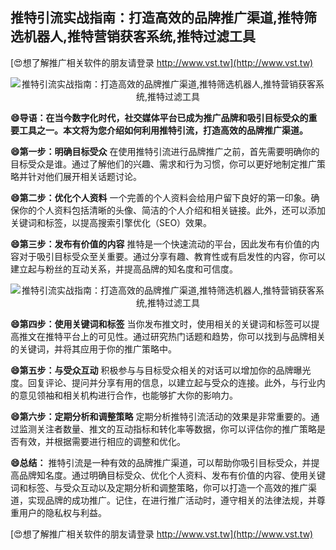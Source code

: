## **推特引流实战指南：打造高效的品牌推广渠道,推特筛选机器人,推特营销获客系统,推特过滤工具**

[😍想了解推广相关软件的朋友请登录 http://www.vst.tw](http://www.vst.tw)

 <center><img src="https://vst.tw/MP4/tuiguang/png/0.png" alt="推特引流实战指南：打造高效的品牌推广渠道,推特筛选机器人,推特营销获客系统,推特过滤工具"></center>

**😄导语：在当今数字化时代，社交媒体平台已成为推广品牌和吸引目标受众的重要工具之一。本文将为您介绍如何利用推特引流，打造高效的品牌推广渠道。**

**😄第一步：明确目标受众**
在使用推特引流进行品牌推广之前，首先需要明确你的目标受众是谁。通过了解他们的兴趣、需求和行为习惯，你可以更好地制定推广策略并针对他们展开相关话题讨论。

**😄第二步：优化个人资料**
一个完善的个人资料会给用户留下良好的第一印象。确保你的个人资料包括清晰的头像、简洁的个人介绍和相关链接。此外，还可以添加关键词和标签，以提高搜索引擎优化（SEO）效果。

**😄第三步：发布有价值的内容**
推特是一个快速流动的平台，因此发布有价值的内容对于吸引目标受众至关重要。通过分享有趣、教育性或有启发性的内容，你可以建立起与粉丝的互动关系，并提高品牌的知名度和可信度。

 <center><img src="https://vst.tw/MP4/tuiguang/png/6.png" alt="推特引流实战指南：打造高效的品牌推广渠道,推特筛选机器人,推特营销获客系统,推特过滤工具"></center>

**😄第四步：使用关键词和标签**
当你发布推文时，使用相关的关键词和标签可以提高推文在推特平台上的可见性。通过研究热门话题和趋势，你可以找到与品牌相关的关键词，并将其应用于你的推广策略中。

**😄第五步：与受众互动**
积极参与与目标受众相关的对话可以增加你的品牌曝光度。回复评论、提问并分享有用的信息，以建立起与受众的连接。此外，与行业内的意见领袖和相关机构进行合作，也能够扩大你的影响力。

**😄第六步：定期分析和调整策略**
定期分析推特引流活动的效果是非常重要的。通过监测关注者数量、推文的互动指标和转化率等数据，你可以评估你的推广策略是否有效，并根据需要进行相应的调整和优化。

**😄总结：**
推特引流是一种有效的品牌推广渠道，可以帮助你吸引目标受众，并提高品牌知名度。通过明确目标受众、优化个人资料、发布有价值的内容、使用关键词和标签、与受众互动以及定期分析和调整策略，你可以打造一个高效的推广渠道，实现品牌的成功推广。记住，在进行推广活动时，遵守相关的法律法规，并尊重用户的隐私权与利益。

[😍想了解推广相关软件的朋友请登录 http://www.vst.tw](http://www.vst.tw)



